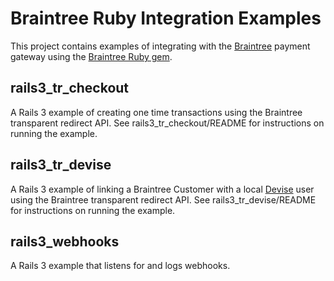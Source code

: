 # Braintree Ruby Integration Examples

This project contains examples of integrating with the [Braintree](http://www.braintreepaymentsolutions.com)
payment gateway using the [Braintree Ruby gem](http://www.braintreepaymentsolutions.com/gateway/ruby).

## rails3_tr_checkout

A Rails 3 example of creating one time transactions using the Braintree transparent redirect API.
See rails3_tr_checkout/README for instructions on running the example.

## rails3_tr_devise

A Rails 3 example of linking a Braintree Customer with a local [Devise][dev] user using the Braintree transparent redirect API.
See rails3_tr_devise/README for instructions on running the example.

[dev]: https://github.com/plataformatec/devise

## rails3_webhooks

A Rails 3 example that listens for and logs webhooks.


